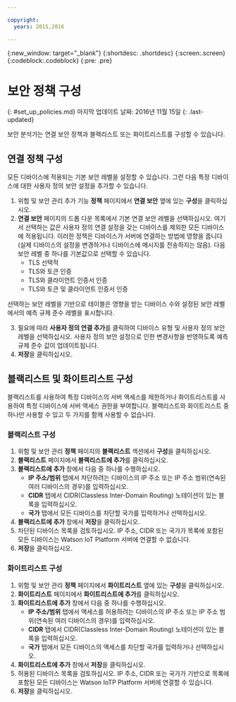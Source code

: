 ```yaml
---

copyright:
  years: 2015,2016

---
```


{:new_window: target="\_blank"}
{:shortdesc: .shortdesc}
{:screen:.screen}
{:codeblock:.codeblock}
{:pre: .pre}

# 보안 정책 구성
{: #set_up_policies.md}
마지막 업데이트 날짜: 2016년 11월 15일
{: .last-updated}

보안 분석가는 연결 보안 정책과 블랙리스트 또는 화이트리스트를 구성할 수 있습니다. 

## 연결 정책 구성

모든 디바이스에 적용되는 기본 보안 레벨을 설정할 수 있습니다. 그런 다음 특정 디바이스에 대한 사용자 정의 보안 설정을 추가할 수 있습니다. 

1. 위험 및 보안 관리 추가 기능 **정책** 페이지에서 **연결 보안** 옆에 있는 **구성**을 클릭하십시오. 
2. **연결 보안** 페이지의 드롭 다운 목록에서 기본 연결 보안 레벨을 선택하십시오. 여기서 선택하는 값은 사용자 정의 연결 설정을 갖는 디바이스를 제외한 모든 디바이스에 적용됩니다. 이러한 정책은 디바이스가 서버에 연결하는 방법에 영향을 줍니다(실제 디바이스의 설정을 변경하거나 디바이스에 메시지를 전송하지는 않음). 다음 보안 레벨 중 하나를 기본값으로 선택할 수 있습니다. 
    - TLS 선택적
    - TLS와 토큰 인증
    - TLS와 클라이언트 인증서 인증
    - TLS와 토큰 및 클라이언트 인증서 인증

선택하는 보안 레벨을 기반으로 테이블은 영향을 받는 디바이스 수와 설정된 보안 레벨에서의 예측 규제 준수 레벨을 표시합니다. 

3. 필요에 따라 **사용자 정의 연결 추가**를 클릭하여 디바이스 유형 및 사용자 정의 보안 레벨을 선택하십시오. 사용자 정의 보안 설정으로 인한 변경사항을 반영하도록 예측 규제 준수 값이 업데이트됩니다. 
4. **저장**을 클릭하십시오.  

## 블랙리스트 및 화이트리스트 구성

블랙리스트를 사용하여 특정 디바이스의 서버 액세스를 제한하거나 화이트리스트를 사용하여 특정 디바이스에 서버 액세스 권한을 부여합니다. 블랙리스트와 화이트리스트 중 하나만 사용할 수 있고 두 가지를 함께 사용할 수 없습니다. 

### 블랙리스트 구성

1. 위험 및 보안 관리 **정책** 페이지의 **블랙리스트** 섹션에서 **구성**을 클릭하십시오. 
2. **블랙리스트** 페이지에서 **블랙리스트에 추가**를 클릭하십시오. 
3. **블랙리스트에 추가** 창에서 다음 중 하나를 수행하십시오. 
    - **IP 주소/범위** 탭에서 차단하려는 디바이스의 IP 주소 또는 IP 주소 범위(연속된 여러 디바이스의 경우)를 입력하십시오. 
    - **CIDR** 탭에서 CIDR(Classless Inter-Domain Routing) 노테이션이 있는 블록을 입력하십시오. 
    - **국가** 탭에서 모든 디바이스를 차단할 국가를 입력하거나 선택하십시오. 
4. **블랙리스트에 추가** 창에서 **저장**을 클릭하십시오. 
5. 차단된 디바이스 목록을 검토하십시오. IP 주소, CIDR 또는 국가가 목록에 포함된 모든 디바이스는 Watson IoT Platform 서버에 연결할 수 없습니다. 
6. **저장**을 클릭하십시오.

### 화이트리스트 구성
1. 위험 및 보안 관리 **정책** 페이지에서 **화이트리스트** 옆에 있는 **구성**을 클릭하십시오. 
2. **화이트리스트** 페이지에서 **화이트리스트에 추가**를 클릭하십시오. 
3. **화이트리스트에 추가** 창에서 다음 중 하나를 수행하십시오. 
    - **IP 주소/범위** 탭에서 액세스를 허용하려는 디바이스의 IP 주소 또는 IP 주소 범위(연속된 여러 디바이스의 경우)를 입력하십시오. 
    - **CIDR** 탭에서 CIDR(Classless Inter-Domain Routing) 노테이션이 있는 블록을 입력하십시오. 
    - **국가** 탭에서 모든 디바이스의 액세스를 차단할 국가를 입력하거나 선택하십시오. 
4. **화이트리스트에 추가** 창에서 **저장**을 클릭하십시오. 
5. 허용된 디바이스 목록을 검토하십시오. IP 주소, CIDR 또는 국가가 기반으로 목록에 포함된 모든 디바이스는 Watson IoTP Platform 서버에 연결할 수 있습니다. 
6. **저장**을 클릭하십시오.
